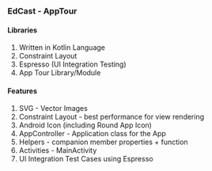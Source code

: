 ### EdCast - AppTour

#### Libraries

1. Written in Kotlin Language
2. Constraint Layout
7. Espresso (UI Integration Testing)
8. App Tour Library/Module

#### Features

1. SVG - Vector Images
2. Constraint Layout - best performance for view rendering
3. Android Icon (including Round App Icon)
4. AppController - Application class for the App
5. Helpers - companion member properties + function
6. Activities - MainActivity
7. UI Integration Test Cases using Espresso